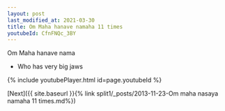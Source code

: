```yaml
---
layout: post
last_modified_at: 2021-03-30
title: Om Maha hanave namaha 11 times
youtubeId: CfnFNQc_3BY
---
```

 
 
Om Maha hanave nama 
 
 -  Who has very big jaws 
 
  
 
  
 
 
 
 
 
 


{% include youtubePlayer.html id=page.youtubeId %}
 
[Next]({{ site.baseurl }}{% link  split1/_posts/2013-11-23-Om maha nasaya namaha 11 times.md%})
 
